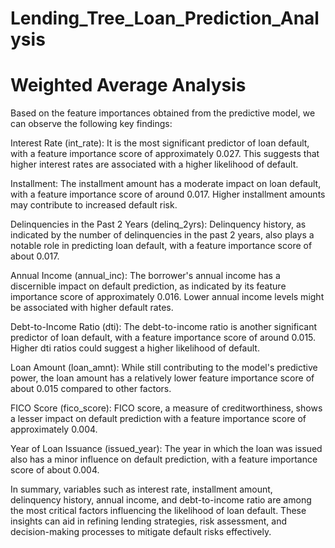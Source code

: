 # Lending_Tree_Loan_Prediction_Analysis



# Weighted Average Analysis
Based on the feature importances obtained from the predictive model, we can observe the following key findings:

Interest Rate (int_rate): It is the most significant predictor of loan default, with a feature importance score of approximately 0.027. This suggests that higher interest rates are associated with a higher likelihood of default.

Installment: The installment amount has a moderate impact on loan default, with a feature importance score of around 0.017. Higher installment amounts may contribute to increased default risk.

Delinquencies in the Past 2 Years (delinq_2yrs): Delinquency history, as indicated by the number of delinquencies in the past 2 years, also plays a notable role in predicting loan default, with a feature importance score of about 0.017.

Annual Income (annual_inc): The borrower's annual income has a discernible impact on default prediction, as indicated by its feature importance score of approximately 0.016. Lower annual income levels might be associated with higher default rates.

Debt-to-Income Ratio (dti): The debt-to-income ratio is another significant predictor of loan default, with a feature importance score of around 0.015. Higher dti ratios could suggest a higher likelihood of default.

Loan Amount (loan_amnt): While still contributing to the model's predictive power, the loan amount has a relatively lower feature importance score of about 0.015 compared to other factors.

FICO Score (fico_score): FICO score, a measure of creditworthiness, shows a lesser impact on default prediction with a feature importance score of approximately 0.004.

Year of Loan Issuance (issued_year): The year in which the loan was issued also has a minor influence on default prediction, with a feature importance score of about 0.004.

In summary, variables such as interest rate, installment amount, delinquency history, annual income, and debt-to-income ratio are among the most critical factors influencing the likelihood of loan default. These insights can aid in refining lending strategies, risk assessment, and decision-making processes to mitigate default risks effectively.



